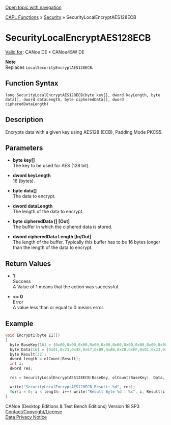 [Open topic with navigation](../../../../../CANoeDEFamily.htm#Topics/CAPLFunctions/Security/Functions/CAPLfunctionSecurityLocalEncryptAES128ECB.md)

[CAPL Functions](../../CAPLfunctions.md) » [Security](../CAPLFunctionsSecurityOverview.md) » SecurityLocalEncryptAES128ECB

# SecurityLocalEncryptAES128ECB

[Valid for](../../../Shared/FeatureAvailability.md):  CANoe DE • CANoe4SW DE

**Note**  
Replaces `LocalSecurityEncryptAES128ECB`.

## Function Syntax

```
long SecurityLocalEncryptAES128ECB(byte key[], dword keyLength, byte data[], dword dataLength, byte cipheredData[], dword cipheredDataLength)
```

## Description

Encrypts data with a given key using AES128 (ECB), Padding Mode PKCS5.

## Parameters

- **byte key[]**  
  The key to be used for AES (128 bit).

- **dword keyLength**  
  16 (bytes).

- **byte data[]**  
  The data to encrypt.

- **dword dataLength**  
  The length of the data to encrypt.

- **byte cipheredData [] [Out]**  
  The buffer in which the ciphered data is stored.

- **dword cipheredData Length [In/Out]**  
  The length of the buffer. Typically this buffer has to be 16 bytes longer than the length of the data to encrypt.

## Return Values

- **1**  
  Success  
  A Value of 1 means that the action was successful.

- **\<= 0**  
  Error  
  A value less than or equal to 0 means error.

## Example

```c
void Encrypt1(byte E1[])
{
  byte BaseKey[16] = {0x00,0x00,0x00,0x00,0x00,0x00,0x00,0x00,0x00,0x00,0x00,0x00,0x00,0x00,0x00,0x00};
  byte Data[16] = {0x01,0x23,0x45,0x67,0x89,0xAB,0xCD,0xEF,0x01,0x23,0x45,0x67,0x89,0xAB,0xCD,0xEF};
  byte Result[32];
  dword length = elCount(Result);
  int i;
  dword res;

  res = SecurityLocalEncryptAES128ECB(BaseKey, elCount(BaseKey), Data, elCount(Data), Result, length);

  write("SecurityLocalEncryptAES128ECB Result: %d", res);
  for(i = 0; i < length; i++) write("Result Byte %d : %x", i, Result[i]);
}
```

CANoe (Desktop Editions & Test Bench Editions) Version 18 SP3  
[Contact/Copyright/License](../../../Shared/ContactCopyrightLicense.md)  
[Data Privacy Notice](https://www.vector.com/int/en/company/get-info/privacy-policy/)
